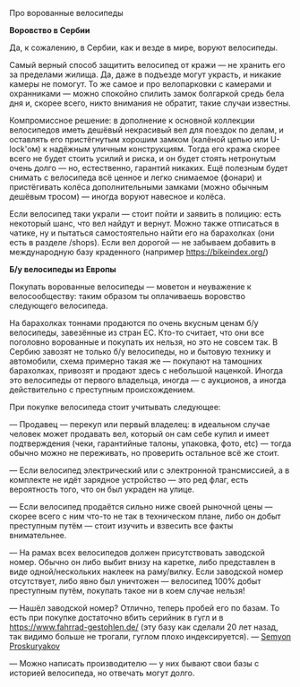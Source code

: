Про ворованные велосипеды

**Воровство в Сербии**

Да, к сожалению, в Сербии, как и везде в мире, воруют велосипеды.

Самый верный способ защитить велосипед от кражи — не хранить его за пределами жилища. Да, даже в подъезде могут украсть, и никакие камеры не помогут. То же самое и про велопарковки с камерами и охранниками — можно спокойно спилить замок болгаркой средь бела дня и, скорее всего, никто внимания не обратит, такие случаи известны.

Компромиссное решение: в дополнение к основной коллекции велосипедов иметь дешёвый некрасивый вел для поездок по делам, и оставлять его пристёгнутым хорошим замком (калёной цепью или U-lock'ом) к надёжным уличным конструкциям. Тогда его кража скорее всего не будет стоить усилий и риска, и он будет стоять нетронутым очень долго — но, естественно, гарантий никаких.
Ещё полезным будет снимать с велосипеда всё ценное и легко снимаемое (фонари) и пристёгивать колёса дополнительными замками (можно обычным дешёвым тросом) — иногда воруют навесное и колёса.

Если велосипед таки украли — стоит пойти и заявить в полицию: есть некоторый шанс, что вел найдут и вернут. Можно также отписаться в чатике, ну и пытаться самостоятельно найти его на барахолках (они есть в разделе /shops). Если вел дорогой — не забываем добавить в международную базу краденного (например https://bikeindex.org/)

**Б/у велосипеды из Европы**

Покупать ворованные велосипеды — моветон и неуважение к велосообществу: таким образом ты оплачиваешь воровство следующего велосипеда.

На барахолках тоннами продаются по очень вкусным ценам б/у велосипеды, завезённые из стран ЕС. Кто-то считает, что они все поголовно ворованные и покупать их нельзя, но это не совсем так. В Сербию завозят не только б/у велосипеды, но и бытовую технику и автомобили, схема примерно такая же — покупают на тамошних барахолках, привозят и продают здесь с небольшой наценкой. Иногда это велосипеды от первого владельца, иногда — с аукционов, а иногда действительно с преступным происхождением.

При покупке велосипеда стоит учитывать следующее:

— Продавец — перекуп или первый владелец: в идеальном случае человек может продавать вел, который он сам себе купил и имеет подтверждения (чеки, гарантийные талоны, упаковка, фото, etc) — тогда обычно можно не переживать, но проверить остальное всё же стоит.

— Если велосипед электрический или с электронной трансмиссией, а в комплекте не идёт зарядное устройство — это ред флаг, есть вероятность того, что он был украден на улице.

— Если велосипед продаётся сильно ниже своей рыночной цены — скорее всего с ним что-то не так в техническом плане, либо он добыт преступным путём — стоит изучить и взвесить все факты внимательнее.

— На рамах всех велосипедов должен присутствовать заводской номер. Обычно он либо выбит внизу на каретке, либо представлен в виде одной/нескольких наклеек на раму/вилку. Если заводской номер отсутствует, либо явно был уничтожен — велосипед 100% добыт преступным путём, покупать такое ни в коем случае нельзя!

— Нашёл заводской номер? Отлично, теперь пробей его по базам. То есть при покупке достаточно вбить серийник в гугл и в https://www.fahrrad-gestohlen.de/ (эту базу как сделали 20 лет назад, так видимо больше не трогали, гуглом плохо индексируется). — [Semyon Proskuryakov](https://t.me/semyonproskuryakov)

— Можно написать производителю — у них бывают свои базы с историей велосипеда, но отвечать могут долго.
